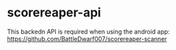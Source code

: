 # scorereaper-api

This backedn API is required when using the android app: https://github.com/BattleDwarf007/scorereaper-scanner
